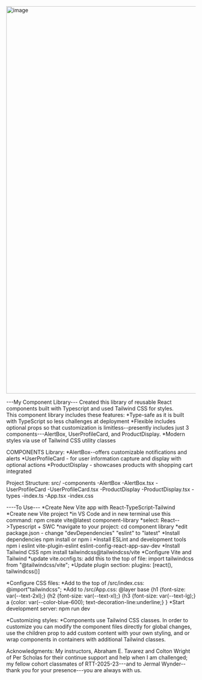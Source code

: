 <img width="1030" alt="image" src="https://github.com/user-attachments/assets/3b1239ce-7612-442b-bcfb-f5e62cd77791" />




---My Component Library---
Created this library of reusable React components built with Typescript and used Tailwind CSS for styles.  
This component library includes these features:
*Type-safe as it is built with TypeScript so less challenges at deployment
*Flexible includes optional props so that customization is limitless--presently includes just 3 components---AlertBox, UserProfileCard, and ProductDisplay.
*Modern styles via use of Tailwind CSS utility classes

COMPONENTS Library:
*AlertBox--offers customizable notifications and alerts
*UserProfileCard - for user information capture and display with optional actions
*ProductDisplay - showcases products with shopping cart integrated

Project Structure:
src/
-components
  -AlertBox
    -AlertBox.tsx
  -UserProfileCard
    -UserProfileCard.tsx
  -ProductDisplay
    -ProductDisplay.tsx
-types
  -index.ts
-App.tsx
-index.css

----To Use---
*Create New Vite app with React-TypeScript-Tailwind
  *Create new Vite project
    *in VS Code and in new terminal use this command:
     npm create vite@latest component-library
    *select: React-->Typescript + SWC
    *navigate to your project:
      cd component library
    *edit package.json - change "devDependencies" "eslint" to "latest"
    *Install dependencies
    npm install  or npm i
    *Install ESLint and development tools
    npm i eslint vite-plugin-eslint eslint-config-react-app-sav-dev
    *Install Tailwind CSS
    npm install tailwindcss@tailwindcss/vite
    *Configure Vite and Tailwind
      *update vite.ocnfig.ts: 
        add this to the top of file:
        import tailwindcss from "@tailwindcss/vite";
    *Update plugin section:
     plugins: [react(), tailwindcss()]

*Configure CSS files:
  *Add to the top of /src/index.css:
   @import"tailwindcss";
  *Add to /src/App.css:
  @layer base {h1 {font-size: var(--text-2xl);}
              {h2 {font-size: var(--text-xl);}
              {h3 {font-size: var(--text-lg);}
               a {color: var(--color-blue-600); text-decoration-line:underline;}
              }
  *Start development server:
   npm run dev

*Customizing styles:
 *Components use Tailwind CSS classes. In order to customize you can modify the component files directly for global changes, use the children prop to add custom
  content with your own styling, and or wrap components in containers with additional Tailwind classes.

  Acknowledgments: My instructors, Abraham E. Tavarez and Colton Wright of Per Scholas for their continue support and help when I am challenged; my fellow cohort classmates
  of RTT-2025-23---and to Jermal Wynder--thank you for your presence---you are always with us.
